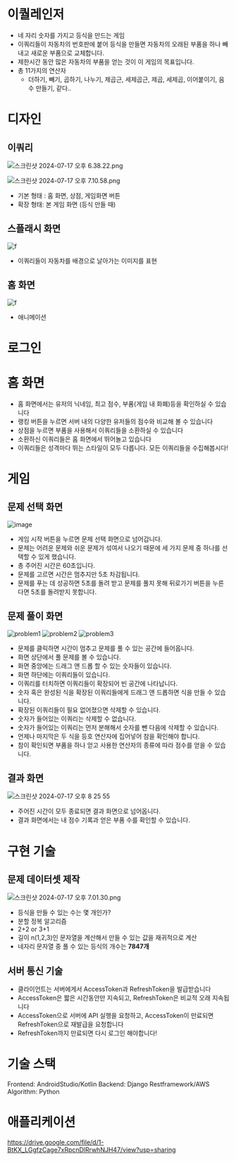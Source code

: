 # 이퀄레인저
- 네 자리 숫자를 가지고 등식을 만드는 게임
- 이쿼리들이 자동차의 번호판에 붙어 등식을 만들면 자동차의 오래된 부품을 하나 빼내고 새로운 부품으로 교체합니다.
- 제한시간 동안 많은 자동차의 부품을 얻는 것이 이 게임의 목표입니다.
- 총 11가지의 연산자
    - 더하기, 빼기, 곱하기, 나누기, 제곱근, 세제곱근, 제곱, 세제곱, 이어붙이기, 음수 만들기, 같다..
    

# 디자인

## 이쿼리

![스크린샷 2024-07-17 오후 6.38.22.png](https://github.com/user-attachments/assets/e4afbd14-da04-47f4-bc4f-f00956eeaf26)

![스크린샷 2024-07-17 오후 7.10.58.png](https://github.com/user-attachments/assets/6c57ba52-68c1-4e35-9997-ed8af021d51c)

- 기본 형태 : 홈 화면, 상점, 게임화면 버튼
- 확장 형태: 본 게임 화면 (등식 만들 때)

## 스플래시 화면

![f](https://github.com/user-attachments/assets/a2cb1dee-5140-4383-9b08-3d35daddae88)
- 이쿼리들이 자동차를 배경으로 날아가는 이미지를 표현

## 홈 화면

![f](https://github.com/user-attachments/assets/d50c8e85-a83b-434b-9870-ad164e783413)

- 애니메이션

# 로그인

# 홈 화면



- 홈 화면에서는 유저의 닉네임, 최고 점수, 부품(게임 내 화폐)등을 확인하실 수 있습니다
- 랭킹 버튼을 누르면 서버 내의 다양한 유저들의 점수와 비교해 볼 수 있습니다
- 상점을 누르면 부품을 사용해서 이쿼리들을 소환하실 수 있습니다
- 소환하신 이쿼리들은 홈 화면에서 뛰어놀고 있습니다
- 이쿼리들은 성격마다 뛰는 스타일이 모두 다릅니다. 모든 이쿼리들을 수집해봅시다!
  
# 게임

## 문제 선택 화면

![image](https://github.com/user-attachments/assets/ab30a73b-2ac5-4fd3-ac63-ba2ad328204a)

- 게임 시작 버튼을 누르면 문제 선택 화면으로 넘어갑니다.
- 문제는 어려운 문제와 쉬운 문제가 섞여서 나오기 때문에 세 가지 문제 중 하나를 선택할 수 있게 했습니다.
- 총 주어진 시간은 60초입니다.
- 문제를 고르면 시간은 멈추지만 5초 차감됩니다.
- 문제를 푸는 데 성공하면 5초를 돌려 받고 문제를 풀지 못해 뒤로가기 버튼을 누른다면 5초를 돌려받지 못합니다.

## 문제 풀이 화면
![problem1](https://github.com/user-attachments/assets/37eaf25f-9d48-41da-b797-1e06ba10b831)
![problem2](https://github.com/user-attachments/assets/ebfa5d4d-de2d-4811-ad9b-628945947869)
![problem3](https://github.com/user-attachments/assets/9d0ef61d-00b8-4685-94ce-b39e2a876f9f)

- 문제를 클릭하면 시간이 멈추고 문제를 풀 수 있는 공간에 들어옵니다.
- 화면 상단에서 풀 문제를 볼 수 있습니다.
- 화면 중앙에는 드래그 앤 드롭 할 수 있는 숫자들이 있습니다.
- 화면 하단에는 이쿼리들이 있습니다.
- 이쿼리를 터치하면 이쿼리들이 확장되어 빈 공간에 나타납니다.
- 숫자 혹은 완성된 식을 확장된 이쿼리들에게 드래그 앤 드롭하면 식을 만들 수 있습니다.
- 확장된 이쿼리들이 필요 없어졌으면 삭제할 수 있습니다.
- 숫자가 들어있는 이쿼리는 삭제할 수 없습니다.
- 숫자가 들어있는 이쿼리는 먼저 분해해서 숫자를 뺀 다음에 삭제할 수 있습니다.
- 언제나 마지막은 두 식을 등호 연산자에 집어넣어 참을 확인해야 합니다.
- 참이 확인되면 부품을 하나 얻고 사용한 연산자의 종류에 따라 점수를 얻을 수 있습니다.

## 결과 화면

![스크린샷 2024-07-17 오후 8 25 55](https://github.com/user-attachments/assets/76911b0f-d53d-4726-8eef-dc99c637dc96)


- 주어진 시간이 모두 종료되면 결과 화면으로 넘어옵니다.
- 결과 화면에서는 내 점수 기록과 얻은 부품 수를 확인할 수 있습니다.

# 구현 기술

## 문제 데이터셋 제작

![스크린샷 2024-07-17 오후 7.01.30.png](https://github.com/user-attachments/assets/4170a7d0-06dc-4240-8801-da4bfdd0a87c)

- 등식을 만들 수 있는 수는 몇 개인가?
- 분할 정복 알고리즘
- 2+2 or 3+1
- 길이 n(1,2,3)인 문자열을 계산해서 만들 수 있는 값을 재귀적으로 계산
- 네자리 문자열 중 풀 수 있는 등식의 개수는 **7847개**

## 서버 통신 기술

- 클라이언트는 서버에게서 AccessToken과 RefreshToken을 발급받습니다
- AccessToken은 짧은 시간동안만 지속되고, RefreshToken은 비교적 오래 지속됩니다
- AccessToken으로 서버에 API 실행을 요청하고, AccessToken이 만료되면 RefreshToken으로 재발급을 요청합니다
- RefreshToken까지 만료되면 다시 로그인 해야합니다!


# **기술 스택**

Frontend: AndroidStudio/Kotlin
Backend: Django Restframework/AWS
Algorithm: Python

# **애플리케이션**
https://drive.google.com/file/d/1-BtKX_LGgfzCage7xRpcnDlRrwhNJH47/view?usp=sharing
